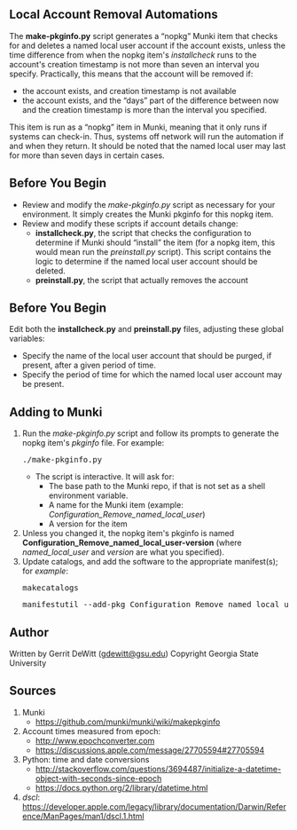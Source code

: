 Local Account Removal Automations
----------
The **make-pkginfo.py** script generates a “nopkg” Munki item that checks for and deletes a named local user account if the account exists, unless the time difference from when the nopkg item's *installcheck* runs to the account's creation timestamp is not more than seven an interval you specify.  Practically, this means that the account will be removed if:
   - the account exists, and creation timestamp is not available
   - the account exists, and the “days” part of the difference between now and the creation timestamp is more than the interval you specified. 

This item is run as a “nopkg” item in Munki, meaning that it only runs if systems can check-in.  Thus, systems off network will run the automation if and when they return.  It should be noted that the named local user may last for more than seven days in certain cases.

Before You Begin
----------
* Review and modify the *make-pkginfo.py* script as necessary for your environment.  It simply creates the Munki pkginfo for this nopkg item.
* Review and modify these scripts if account details change:
   - **installcheck.py**, the script that checks the configuration to determine if Munki should “install” the item (for a nopkg item, this would mean run the *preinstall.py* script).  This script contains the logic to determine if the named local user account should be deleted.
   - **preinstall.py**, the script that actually removes the account

Before You Begin
----------
Edit both the **installcheck.py** and **preinstall.py** files, adjusting these global variables:
   * Specify the name of the local user account that should be purged, if present, after a given period of time.
   * Specify the period of time for which the named local user account may be present.

Adding to Munki
----------
1. Run the *make-pkginfo.py* script and follow its prompts to generate the nopkg item's *pkginfo* file.  For example:
   <pre>./make-pkginfo.py</pre>
   * The script is interactive.  It will ask for:
      - The base path to the Munki repo, if that is not set as a shell environment variable.
      - A name for the Munki item (example: *Configuration_Remove_named_local_user*)
      - A version for the item
2. Unless you changed it, the nopkg item's pkginfo is named **Configuration_Remove_named_local_user-version** (where *named_local_user* and *version* are what you specified).
3. Update catalogs, and add the software to the appropriate manifest(s); for *example*:
   <pre>makecatalogs</pre>
   <pre>manifestutil --add-pkg Configuration_Remove_named_local_user --section managed_installs --manifest some_manifest</pre>

Author
----------
Written by Gerrit DeWitt (gdewitt@gsu.edu)
Copyright Georgia State University

Sources
----------
1. Munki
   * https://github.com/munki/munki/wiki/makepkginfo
2. Account times measured from epoch:
   * http://www.epochconverter.com
   * https://discussions.apple.com/message/27705594#27705594
3. Python: time and date conversions
   * http://stackoverflow.com/questions/3694487/initialize-a-datetime-object-with-seconds-since-epoch
   * https://docs.python.org/2/library/datetime.html
4. *dscl*: https://developer.apple.com/legacy/library/documentation/Darwin/Reference/ManPages/man1/dscl.1.html
